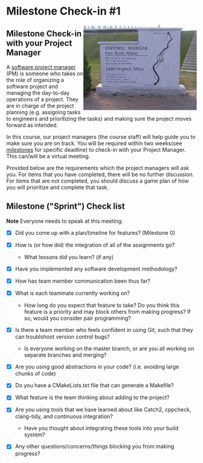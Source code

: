 # Milestone Check-in #1

<img src="./media/fort-kent-marker.jpg" align="right" width="300px"/>

## Milestone Check-in with your Project Manager

A [software project manager](https://www.wrike.com/project-management-guide/faq/what-is-software-project-management/) (PM) is someone who takes on the role of organizing a software project and managing the day-to-day operations of a project. They are in charge of the project planning (e.g. assigning tasks to engineers and prioritizing the tasks) and making sure the project moves forward as intended.

In this course, our project managers (the course staff) will help guide you to make sure you are on track. You will be required within two weeks(see [milestones](./../) for specific deadline) to check-in with your Project Manager. This can/will be a virtual meeting. 

Provided below are the requirements which the project managers will ask you. For items that you have completed, there will be no further discussion. For items that are not completed, you should discuss a game plan of how you will prioritize and complete that task.

## Milestone ("Sprint") Check list

**Note** Everyone needs to speak at this meeting.

- [X] Did you come up with a plan/timeline for features? (Milestone 0)
- [X] How is (or how did) the integration of all of the assignments go?
	- What lessons did you learn? (if any)
- [X] Have you implemented any software development methodology?
- [X] How has team member communication been thus far?
- [X] What is each teammate currently working on?
	- How long do you expect that feature to take? Do you think this feature is a priority and may block others from making progress? If so, would you consider pair programming?
- [X] Is there a team member who feels confident in using Git, such that they can troublshoot version control bugs?
	- Is everyone working on the master branch, or are you all working on separate branches and merging?
- [X] Are you using good abstractions in your code? (i.e. avoiding large chunks of code)
- [X] Do you have a CMakeLists.txt file that can generate a Makefile?
- [X] What feature is the team thinking about adding to the project?
- [X] Are you using tools that we have learned about like Catch2, cppcheck, clang-tidy, and continuous integration?
	- Have you thought about integrating these tools into your build system?
- [X] Any other questions/concerns/things blocking you from making progress?



